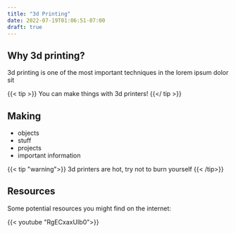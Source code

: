```yaml
---
title: "3d Printing"
date: 2022-07-19T01:06:51-07:00
draft: true
---
```


## Why 3d printing?

3d printing is one of the most important techniques in the lorem ipsum dolor sit

{{< tip >}}
You can make things with 3d printers!
{{</ tip >}}

## Making

- objects
- stuff
- projects
- important information

{{< tip "warning">}}
3d printers are hot, try not to burn yourself
{{< /tip>}}

## Resources

Some potential resources you might find on the internet:

{{< youtube "RgECxaxUIb0">}}



